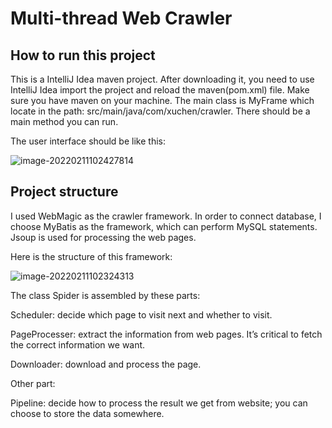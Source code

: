 Multi-thread Web Crawler
=========================

## How to run this project

This is a IntelliJ Idea maven project. After downloading it, you need to use IntelliJ Idea import the project and reload the maven(pom.xml) file. Make sure you have maven on your machine. The main class is MyFrame which locate in the path: src/main/java/com/xuchen/crawler. There should be a main method you can run.

The user interface should be like this:

![image-20220211102427814](C:\Users\Joyce\AppData\Roaming\Typora\typora-user-images\image-20220211102427814.png)

 

## Project structure

I used WebMagic as the crawler framework. In order to connect database, I choose MyBatis as the framework, which can perform MySQL statements. Jsoup is used for processing the web pages.

Here is the structure of this framework:

![image-20220211102324313](C:\Users\Joyce\AppData\Roaming\Typora\typora-user-images\image-20220211102324313.png)

The class Spider is assembled by these parts: 

Scheduler: decide which page to visit next and whether to visit.

PageProcesser: extract the information from web pages. It’s critical to fetch the correct information we want.

Downloader: download and process the page.

Other part: 

Pipeline: decide how to process the result we get from website; you can choose to store the data somewhere.